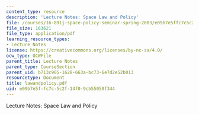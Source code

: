 ```yaml
---
content_type: resource
description: 'Lecture Notes: Space Law and Policy'
file: /courses/16-891j-space-policy-seminar-spring-2003/e09b7e5ffc7c5c2f14f09cb55050f344_lawandpolicy.pdf
file_size: 163621
file_type: application/pdf
learning_resource_types:
- Lecture Notes
license: https://creativecommons.org/licenses/by-nc-sa/4.0/
ocw_type: OCWFile
parent_title: Lecture Notes
parent_type: CourseSection
parent_uid: b713c905-1628-663a-bc73-6e7d2e52b013
resourcetype: Document
title: lawandpolicy.pdf
uid: e09b7e5f-fc7c-5c2f-14f0-9cb55050f344
---
```

Lecture Notes: Space Law and Policy